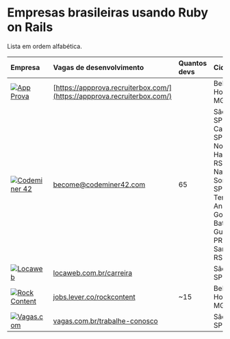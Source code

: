 # Empresas brasileiras usando Ruby on Rails

Lista em ordem alfabética.

| Empresa                                                                                                                                                     | Vagas de desenvolvimento                                                   | Quantos devs | Cidade                                                                                                                                                                   | Remoto? |
| :---                                                                                                                                                        | :---                                                                       | :---         | :---                                                                                                                                                                     | :---    |
| [![App Prova](https://github.com/lucascaton/empresas-brasileiras-usando-ruby-on-rails/blob/master/companies/appprova.png)](http://appprova.com.br/)         | [https://appprova.recruiterbox.com/](https://appprova.recruiterbox.com/)   |              | Belo Horizonte-MG                                                                                                                                                        |         |
| [![Codeminer 42](https://github.com/lucascaton/empresas-brasileiras-usando-ruby-on-rails/blob/master/companies/codeminer.png)](https://www.codeminer42.com) | [become@codeminer42.com](become@codeminer42.com)                           | 65           | São Paulo-SP<br>Campinas-SP<br>Novo Hamburgo-RS<br>Natal-RN<br>Sorocaba-SP<br>Teresina-PI<br>Anápolis-GO<br>Goiânia-GO<br>Batatais-SP<br>Guarapuava-PR<br>Santa Maria-RS |         |
| [![Locaweb](https://github.com/lucascaton/empresas-brasileiras-usando-ruby-on-rails/blob/master/companies/locaweb.png)](https://www.locaweb.com.br)         | [locaweb.com.br/carreira](https://www.locaweb.com.br/carreira)             |              | São Paulo-SP                                                                                                                                                             |         |
| [![Rock Content](https://github.com/lucascaton/empresas-brasileiras-usando-ruby-on-rails/blob/master/companies/rockcontent.png)](https://rockcontent.com)   | [jobs.lever.co/rockcontent](https://jobs.lever.co/rockcontent)             | ~15          | Belo Horizonte-MG                                                                                                                                                        | Parcial |
| [![Vagas.com](https://github.com/lucascaton/empresas-brasileiras-usando-ruby-on-rails/blob/master/companies/vagas.png)](https://www.vagas.com.br)           | [vagas.com.br/trabalhe-conosco](https://www.vagas.com.br/trabalhe-conosco) |              | São Paulo-SP                                                                                                                                                             |         |
